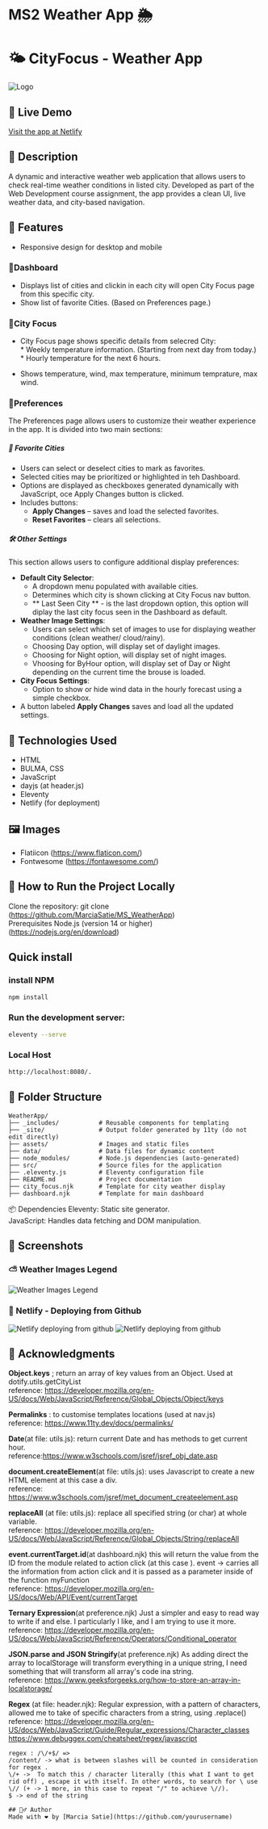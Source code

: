 # MS2 Weather App 🌦️


# 🌤️ CityFocus - Weather App
![Logo](./assets/logo.png)
## 🔗 Live Demo
[Visit the app at Netlify](https://ms2weatherapp.netlify.app/cityfocus/?city=berlin)

## 📜 Description
A dynamic and interactive weather web application that allows users to check real-time weather conditions in listed city. Developed as part of the Web Development course assignment, the app provides a clean UI, live weather data, and city-based navigation.

## 🎯 Features
-  Responsive design for desktop and mobile
### 📄Dashboard
-  Displays list of cities and clickin in each city will open City Focus page from this specific city.
- Show list of favorite Cities. (Based on Preferences page.)
### 📄City Focus
-  City Focus page shows specific details from selecred City: 
<br> * Weekly temperature information. (Starting from next day from today.)
<br> * Hourly temperature for the next 6 hours. 
    
-  Shows temperature, wind, max temperature, minimum temprature, max wind. 

### 📄Preferences
The Preferences page allows users to customize their weather experience in the app. It is divided into two main sections:

##### 🌆 Favorite Cities
- Users can select or deselect cities to mark as favorites.
- Selected cities may be prioritized or highlighted in teh Dashboard.
- Options are displayed as checkboxes generated dynamically with JavaScript, oce Apply Changes button is clicked.
- Includes buttons:
  - **Apply Changes** – saves and load the selected favorites.
  - **Reset Favorites** – clears all selections.

##### 🛠️ Other Settings
This section allows users to configure additional display preferences:
- **Default City Selector**:
  - A dropdown menu populated with available cities.
  - Determines which city is shown clicking at City Focus nav button.
  - ** Last Seen City ** - is the last dropdown option, this option will diplay the last city focus seen in the Dashboard as default.
- **Weather Image Settings**:
  - Users can select which set of images to use for displaying weather conditions (clean weather/ cloud/rainy).
  - Choosing Day option, will display set of daylight images.
  - Choosing for Night option, will display set of night images.
  - Vhoosing for ByHour option, will display set of Day or Night depending on the current time the brouse is loaded. 
- **City Focus Settings**:
  - Option to show or hide wind data in the hourly forecast using a simple checkbox.
- A button labeled **Apply Changes** saves and load all the updated settings. 

## 🚀 Technologies Used
- HTML
- BULMA, CSS
- JavaScript
- dayjs (at header.js)
- Eleventy
- Netlify (for deployment)

## 🖼️ Images
- Flatiicon (https://www.flaticon.com/)
- Fontwesome (https://fontawesome.com/)

## 🧪 How to Run the Project Locally
Clone the repository:
git clone  (https://github.com/MarciaSatie/MS_WeatherApp)
<br>
Prerequisites
Node.js (version 14 or higher) ​(https://nodejs.org/en/download)


## Quick install

### install NPM

```sh
npm install
```

### Run the development server:

```sh
eleventy --serve
```

### Local Host

```sh
http://localhost:8080/.
```

## 📂 Folder Structure

```plaintext
WeatherApp/
├── _includes/           # Reusable components for templating
├── _site/               # Output folder generated by 11ty (do not edit directly)
├── assets/              # Images and static files
├── data/                # Data files for dynamic content
├── node_modules/        # Node.js dependencies (auto-generated)
├── src/                 # Source files for the application
├── .eleventy.js         # Eleventy configuration file
├── README.md            # Project documentation
├── city_focus.njk       # Template for city weather display
├── dashboard.njk        # Template for main dashboard
```

📦 Dependencies
Eleventy: Static site generator.​
<br>JavaScript: Handles data fetching and DOM manipulation.​

## 📸 Screenshots
### ⛅ Weather Images Legend
![Weather Images Legend](./readMe/WetherIMG_Legend.png)
### 📌 Netlify - Deploying from Github
![Netlify deploying from github](./readMe/NetlifyWithGitHub_01.png)
![Netlify deploying from github](./readMe/NetlifyWithGitHub.png)

## 🙌 Acknowledgments
**Object.keys** ; return an array of key values from an Object. Used at dotify.utils.getCityList<br>
reference: https://developer.mozilla.org/en-US/docs/Web/JavaScript/Reference/Global_Objects/Object/keys


**Permalinks** : to customise templates locations (used at nav.js)<br>
reference: https://www.11ty.dev/docs/permalinks/


**Date**(at file: utils.js): return current Date and has methods to get current hour.<br>
reference:https://www.w3schools.com/jsref/jsref_obj_date.asp


**document.createElement**(at file: utils.js): uses Javascript to create a new HTML element at this case a div.<br>
reference: https://www.w3schools.com/jsref/met_document_createelement.asp


**replaceAll** (at file: utils.js): replace all specified string (or char) at whole variable.<br>
reference: https://developer.mozilla.org/en-US/docs/Web/JavaScript/Reference/Global_Objects/String/replaceAll


**event.currentTarget.id**(at dashboard.njk) this will return the value from the ID from the module related to action click (at this case <a>).
event -> carries all the information from action click and it is passed as a parameter inside of the function myFunction<br>
reference: https://developer.mozilla.org/en-US/docs/Web/API/Event/currentTarget


**Ternary Expression**(at preference.njk) Just a simpler and easy to read way to write if and else. I particularly I like, and I am trying to use it more.<br>
reference: https://developer.mozilla.org/en-US/docs/Web/JavaScript/Reference/Operators/Conditional_operator


**JSON.parse and JSON Stringify**(at preference.njk) As adding direct the array to localStorage will transform everything in a unique string, I need something that will transform all array's code ina  string. <br>
reference: https://www.geeksforgeeks.org/how-to-store-an-array-in-localstorage/


**Regex** (at file: header.njk): Regular expression, with a pattern of characters, allowed me to take of specific characters from a string, using .replace()
<br>reference: https://developer.mozilla.org/en-US/docs/Web/JavaScript/Guide/Regular_expressions/Character_classes<br>
 https://www.debuggex.com/cheatsheet/regex/javascript


 ````
regex : /\/+$/ =>
/content/ -> what is between slashes will be counted in consideration for regex .
\/+ ->  To match this / character literally (this what I want to get rid off) , escape it with itself. In other words, to search for \ use \// (+ -> 1 more, in this case to repeat "/" to achieve \//).
$ -> end of the string

## 🙋‍♂️ Author
Made with ❤️ by [Marcia Satie](https://github.com/yourusername)





